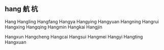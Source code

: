 hang  航 杭
---

Hang Hangling Hangfang Hangya Hangying Hangyuan Hangning Hangrui Hangxing Hangqing Hangmin Hangkai Hangjin

Hangxun Hangcheng Hangcai Hangsui Hangmei Hangyi Hangting Hangxuan 
